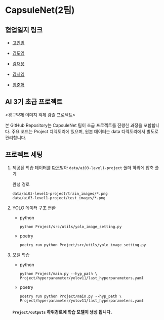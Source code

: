 # CapsuleNet(2팀)

## 협업일지 링크
- [고인범](https://www.notion.so/_-23fbc32ff87180ddb1c0ea8614c7bbb9?source=copy_link)

- [김도영](./협업일지_김도영/) 

- [김재용](https://www.notion.so/2314e8731dd980a8984ed33e4e5faa1f)

- [김지영](https://www.notion.so/240cf974f5f580bd86f8df0939717058?v=240cf974f5f581318eeb000cf99f19d7)

- [임준혁](https://www.notion.so/_-2314f145016780d48776f603f821d241?source=copy_link)


## AI 3기 초급 프로젝트
<경구약제 이미지 객체 검출 프로젝트>

본 GitHub Repository는 CapsuleNet 팀이 초급 프로젝트를 진행한 과정을 포함합니다. 
주요 코드는 Project 디렉토리에 있으며, 원본 데이터는 data 디렉토리에서 별도로 관리합니다. 

## 프로젝트 세팅
1. 제공된 학습 데이터를 [다운](https://www.kaggle.com/competitions/ai03-level1-project/data)받아 `data/ai03-level1-project` 폴더 하위에 압축 풀기

    완성 경로
    ```
    data/ai03-level1-project/train_images/*.png
    data/ai03-level1-project/test_images/*.png
    ```
2. YOLO 데이터 구조 변환
    - python
        ```
        python Project/src/utils/yolo_image_setting.py
        ```
    - poetry
        ```
        poetry run python Project/src/utils/yolo_image_setting.py
        ```
3. 모델 학습
    - python
        ```
        python Project/main.py --hyp_path \
        Project/hyperparameter/yolov11/last_hyperparameters.yaml
        ```
    - poetry
        ```
        poetry run python Project/main.py --hyp_path \
        Project/hyperparameter/yolov11/last_hyperparameters.yaml
        ```

    #### `Project/outputs` 하위경로에 학습 모델이 생성 됩니다.

